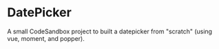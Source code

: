 # DatePicker

A small CodeSandbox project to built a datepicker from "scratch" (using vue, moment, and popper).
